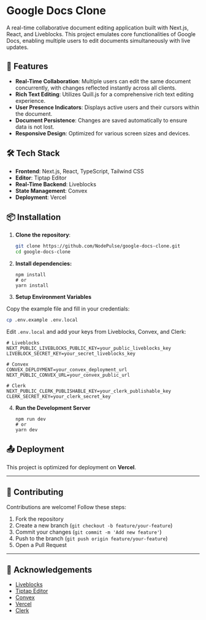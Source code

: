 # Google Docs Clone

A real-time collaborative document editing application built with Next.js, React, and Liveblocks. This project emulates core functionalities of Google Docs, enabling multiple users to edit documents simultaneously with live updates.

## 🚀 Features

- **Real-Time Collaboration**: Multiple users can edit the same document concurrently, with changes reflected instantly across all clients.
- **Rich Text Editing**: Utilizes Quill.js for a comprehensive rich text editing experience.
- **User Presence Indicators**: Displays active users and their cursors within the document.
- **Document Persistence**: Changes are saved automatically to ensure data is not lost.
- **Responsive Design**: Optimized for various screen sizes and devices.

## 🛠️ Tech Stack

- **Frontend**: Next.js, React, TypeScript, Tailwind CSS
- **Editor**: Tiptap Editor
- **Real-Time Backend**: Liveblocks
- **State Management**: Convex
- **Deployment**: Vercel

## 📦 Installation

1. **Clone the repository**:

   ```bash
   git clone https://github.com/NodePulse/google-docs-clone.git
   cd google-docs-clone
   ```

2. **Install dependencies:**

   ```
   npm install
   # or
   yarn install
   ```

3. **Setup Environment Variables**

Copy the example file and fill in your credentials:

```bash
cp .env.example .env.local
```

Edit `.env.local` and add your keys from Liveblocks, Convex, and Clerk:

```env
# Liveblocks
NEXT_PUBLIC_LIVEBLOCKS_PUBLIC_KEY=your_public_liveblocks_key
LIVEBLOCK_SECRET_KEY=your_secret_liveblocks_key

# Convex
CONVEX_DEPLOYMENT=your_convex_deployment_url
NEXT_PUBLIC_CONVEX_URL=your_convex_public_url

# Clerk
NEXT_PUBLIC_CLERK_PUBLISHABLE_KEY=your_clerk_publishable_key
CLERK_SECRET_KEY=your_clerk_secret_key
```

4. **Run the Development Server**
   ```
   npm run dev
   # or
   yarn dev
   ```

## 📤 Deployment

This project is optimized for deployment on **Vercel**.

---

## 🤝 Contributing

Contributions are welcome! Follow these steps:

1. Fork the repository
2. Create a new branch (`git checkout -b feature/your-feature`)
3. Commit your changes (`git commit -m 'Add new feature'`)
4. Push to the branch (`git push origin feature/your-feature`)
5. Open a Pull Request

---

## 🙌 Acknowledgements

- [Liveblocks](https://liveblocks.io/)
- [Tiptap Editor](https://quilljs.com/)
- [Convex](https://www.convex.dev/)
- [Vercel](https://vercel.com/)
- [Clerk](https://clerk.dev/)
